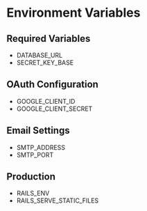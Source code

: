 # Environment Variables

## Required Variables
- DATABASE_URL
- SECRET_KEY_BASE

## OAuth Configuration
- GOOGLE_CLIENT_ID
- GOOGLE_CLIENT_SECRET

## Email Settings
- SMTP_ADDRESS
- SMTP_PORT

## Production
- RAILS_ENV
- RAILS_SERVE_STATIC_FILES
